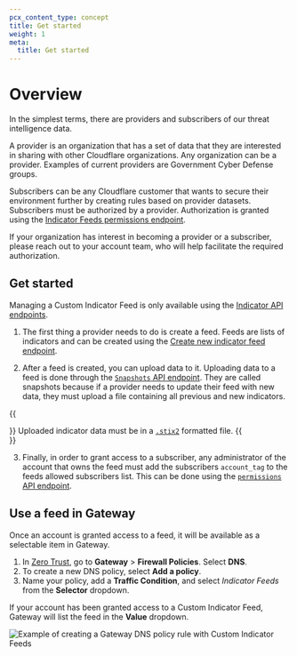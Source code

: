 ```yaml
---
pcx_content_type: concept
title: Get started
weight: 1
meta:
  title: Get started
---
```


# Overview

In the simplest terms, there are providers and subscribers of our threat intelligence data.

A provider is an organization that has a set of data that they are interested in sharing with other Cloudflare organizations. Any organization can be a provider. Examples of current providers are Government Cyber Defense groups.

Subscribers can be any Cloudflare customer that wants to secure their environment further by creating rules based on provider datasets. Subscribers must be authorized by a provider. Authorization is granted using the [Indicator Feeds permissions endpoint](/api/operations/custom-indicator-feeds-add-permission).

If your organization has interest in becoming a provider or a subscriber, please reach out to your account team, who will help facilitate the required authorization.

## Get started

Managing a Custom Indicator Feed is only available using the [Indicator API endpoints](/api/operations/custom-indicator-feeds-get-indicator-feeds).

1. The first thing a provider needs to do is create a feed. Feeds are lists of indicators and can be created using the [Create new indicator feed endpoint](/api/operations/custom-indicator-feeds-create-indicator-feeds).

2. After a feed is created, you can upload data to it. Uploading data to a feed is done through the [`Snapshots` API endpoint](/api/operations/custom-indicator-feeds-update-indicator-feed-data). They are called snapshots because if a provider needs to update their feed with new data, they must upload a file containing all previous and new indicators.

  {{<Aside type="note">}}
  Uploaded indicator data must be in a [`.stix2`](https://oasis-open.github.io/cti-documentation/stix/intro) formatted file.
  {{</Aside>}}

3. Finally, in order to grant access to a subscriber, any administrator of the account that owns the feed must add the subscribers `account_tag` to the feeds allowed subscribers list. This can be done using the [`permissions` API endpoint](/api/operations/custom-indicator-feeds-add-permission).

## Use a feed in Gateway

Once an account is granted access to a feed, it will be available as a selectable item in Gateway.

1. In [Zero Trust](https://one.dash.cloudflare.com/), go to **Gateway** > **Firewall Policies**. Select **DNS**.
2. To create a new DNS policy, select **Add a policy**.
3. Name your policy, add a **Traffic Condition**, and select _Indicator Feeds_ from the **Selector** dropdown.

If your account has been granted access to a Custom Indicator Feed, Gateway will list the feed in the **Value** dropdown.

![Example of creating a Gateway DNS policy rule with Custom Indicator Feeds](/images/security-center/gateway-indicator-feed.png)
